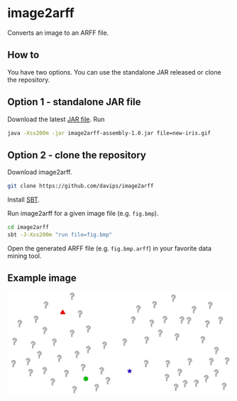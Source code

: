 # image2arff
Converts an image to an ARFF file.

How to
------
You have two options. You can use the standalone JAR released or clone the repository.

Option 1 - standalone JAR file
------------------------------
Download the latest [JAR file](https://github.com/davips/image2arff/releases/).
Run
```bash 
java -Xss200m -jar image2arff-assembly-1.0.jar file=new-iris.gif
```

Option 2 - clone the repository
-------------------------------
Download image2arff.
```bash
git clone https://github.com/davips/image2arff
```

Install [SBT](http://www.scala-sbt.org/index.html).

Run image2arff for a given image file (e.g. `fig.bmp`).
```bash
cd image2arff
sbt -J-Xss200m "run file=fig.bmp"
```

Open the generated ARFF file (e.g. `fig.bmp.arff`) in your favorite data mining tool.

Example image
-------------
![Image](https://github.com/davips/image2arff/blob/master/fig.gif)
